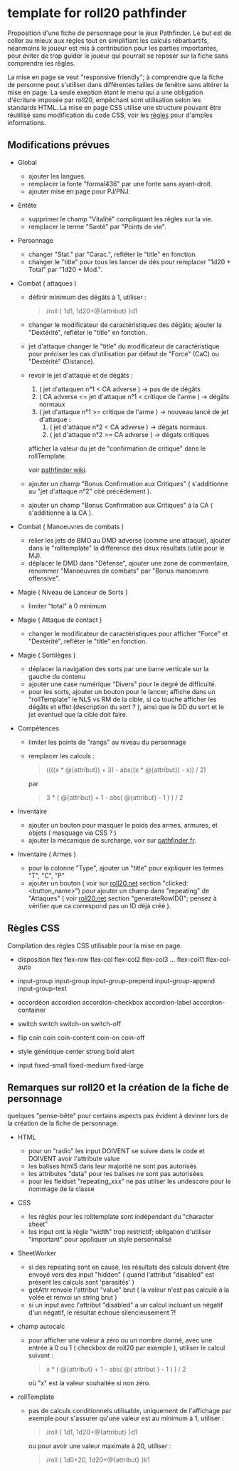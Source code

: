 # template for roll20 pathfinder
Proposition d'une fiche de personnage pour le jeux Pathfinder.
Le but est de coller au mieux aux règles tout en simplifiant les calculs rébarbartifs, néanmoins le joueur est mis à contribution pour les parties importantes, pour éviter de trop guider le joueur qui pourrait se reposer sur la fiche sans comprendre les règles.

La mise en page se veut "responsive friendly"; à comprendre que la fiche de personne peut s'utiliser dans différentes tailles de fenêtre sans altérer la mise en page.
La seule exeption étant le menu qui a une obligation d'écriture imposée par roll20, empêchant sont utilisation selon les standards HTML.
La mise en page CSS utilise une structure pouvant être réutilisé sans modification du code CSS, voir les [règles](README.md#règles-css) pour d'amples informations.

## Modifications prévues
- Global
    - ajouter les langues.
    - remplacer la fonte "formal436" par une fonte sans ayant-droit.
    - ajouter mise en page pour PJ/PNJ.
    
- Entête
    - supprimer le champ "Vitalité" compliquant les rêgles sur la vie.
    - remplacer le terme "Santé" par "Points de vie".
    
- Personnage
    - changer "Stat." par "Carac.", refléter le "title" en fonction.
    - changer le "title" pour tous les lancer de dés pour remplacer "1d20 + Total" par "1d20 + Mod.".
    
- Combat ( attaques )
    - définir minimum des dégâts à 1, utiliser :
      > /roll { 1d1, 1d20+@{attribut} }d1
    - changer le modificateur de caractéristiques des dégâts; ajouter la "Dextérité", refléter le "title" en fonction.
    - jet d'attaque changer le "title" du modificateur de caractéristique pour préciser les cas d'utilisation par défaut de "Force" (CaC) ou "Dextérité" (Distance).
    - revoir le jet d'attaque et de dégâts :
        1. ( jet d'attaquen n°1 < CA adverse ) -> pas de de dégâts
        2. ( CA adverse <= jet d'attaque n°1 < critique de l'arme ) -> dégâts normaux
        3. ( jet d'attaque n°1 >= critique de l'arme ) -> nouveau lancé de jet d'attaque :
            1. ( jet d'attaque n°2 < CA adverse ) -> dégats normaux.
            2. ( jet d'attaque n°2 >= CA adverse ) -> dégats critiques
            
      afficher la valeur du jet de "confirmation de critique" dans le rollTemplate.
      
      voir [pathfinder wiki](https://www.pathfinder-fr.org/Wiki/Pathfinder-RPG.Valeurs%20de%20combat.ashx).

    - ajouter un champ "Bonus Confirmation aux Critiques" ( s'additionne au "jet d'attaque n°2" cité précédement ).
      
    - ajouter un champ "Bonus Confirmation aux Critiques" à la CA ( s'additionne à la CA ).
    
- Combat ( Manoeuvres de combats )
    - relier les jets de BMO au DMD adverse (comme une attaque), ajouter dans le "rolltemplate" la différence des deux résultats (utile pour le MJ).
    - déplacer le DMD dans "Défense", ajouter une zone de commentaire, renommer "Manoeuvres de combats" par "Bonus manoeuvre offensive".

- Magie ( Niveau de Lanceur de Sorts )
    - limiter "total" à 0 minimum

- Magie ( Attaque de contact )
    - changer le modificateur de caractéristiques pour afficher "Force" et "Dextérité", refléter le "title" en fonction.

- Magie ( Sortilèges )
    - déplacer la navigation des sorts par une barre verticale sur la gauche du contenu
    - ajouter une case numérique "Divers" pour le degré de difficulté.
    - pour les sorts, ajouter un bouton pour le lancer; affiche dans un "rollTemplate" le NLS vs RM de la cible, si ca touche afficher les dégâts et effet (description du sort ? ), ainsi que le DD du sort et le jet eventuel que la cible doit faire.

- Compétences
    - limiter les points de "rangs" au niveau du personnage
    - remplacer les calculs :
      > ((((x * @{attribut}) + 3) - abs((x * @{attribut}) - x)) / 2)
      
      par
      > 3 * ( @{attribut} + 1 - abs( @{attribut} - 1 ) ) / 2
      
- Inventaire
    - ajouter un bouton pour masquer le poids des armes, armures, et objets ( masquage via CSS ? )
    - ajouter la mécanique de surcharge, voir sur [pathfinder fr](https://www.pathfinder-fr.org/Wiki/Pathfinder-RPG.Poids%20transportable.ashx).
    
- Inventaire ( Armes )
    - pour la colonne "Type", ajouter un "title" pour expliquer les termes "T", "C", "P"
    - ajouter un bouton ( voir sur [roll20.net](https://wiki.roll20.net/Sheet_Worker_Scripts) section "clicked:<button_name>") pour ajouter un champ dans "repeating" de "Attaques" ( voir [roll20.net](https://wiki.roll20.net/Sheet_Worker_Scripts) section "generateRowID()"; pensez à vérifier que ca correspond pas un ID déjà créé ).

## Règles CSS
Compilation des règles CSS utilisable pour la mise en page.

- disposition flex
  flex-row
  flex-col flex-col2 flex-col3 ... flex-col11
  flex-col-auto
  
- input-group
    input-group
    input-group-prepend input-group-append input-group-text

- accordéon
    accordion
    accordion-checkbox accordion-label
    accordion-container
    
- switch
    switch
    switch-on switch-off

- flip coin
    coin coin-content
    coin-on coin-off

- style générique
    center
    strong
    bold
    alert
    
- input
    fixed-small fixed-medium fixed-large

    
## Remarques sur roll20 et la création de la fiche de personnage
quelques "pense-bête" pour certains aspects pas évident à deviner lors de la création de la fiche de personnage.

- HTML
    - pour un "radio" les input DOIVENT se suivre dans le code et DOIVENT avoir l'attribute value
    - les balises html5 dans leur majorité ne sont pas autorisés
    - les attributes "data" pour les balises ne sont pas autorisées
    - pour les fieldset "repeating_xxx" ne pas utliser les undescore pour le nommage de la classe
    
- CSS
    - les règles pour les rolltemplate sont indépendant du "character sheet"
    - les input ont la règle "width" trop restrictif; obligation d'utiliser "important" pour appliquer un style personnalisé
    
- SheetWorker
    - si des repeating sont en cause, les résultats des calculs doivent être envoyé vers des input "hidden"
      ( quand l'attribut "disabled" est présent les calculs sont 'parasités' )
    - getAttr renvoie l'attribut "value" brut
      ( la valeur n'est pas calculé à la volée et renvoi un string brut )
    - si un input avec l'attribut "disabled" a un calcul incluant un négatif d'un négatif, le résultat échoue silencieusement ?!
    
- champ autocalc
    - pour afficher une valeur à zéro ou un nombre donné, avec une entrée à 0 ou 1 ( checkbox de roll20 par exemple ), utiliser le calcul suivant :
      > x * ( @{attribut} + 1 - abs( @{ attribut } - 1 ) ) / 2
      
      où "x" est la valeur souhaitée si non zéro.
    
- rollTemplate
    - pas de calculs conditionnels utilisable, uniquement de l'affichage
      par exemple pour s'assurer qu'une valeur est au minimum à 1, utiliser :
      > /roll { 1d1, 1d20+@{attribut} }d1
      
      ou pour avoir une valeur maximale à 20, utiliser :
      > /roll { 1d0+20, 1d20+@{attribut} }k1 
